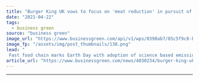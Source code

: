 ```yaml
---
title: "Burger King UK vows to focus on 'meat reduction' in pursuit of science-based emissions goals"
date: "2021-04-22"
tags: 
  - business green
source: "business green"
image_url: "https://www.businessgreen.com/api/v1/wps/0398ab7/85c5f9c8-bf10-47a5-b4d3-ac496cbb9324/4/Website-Product-BB-RebelWhopper-2-500-540px-185x114.png"
image_fp: "/assets/img/post_thumbnails/138.png"
lead: "
 Fast food chain marks Earth Day with adoption of science based emissions targets and promise that 'meat reduction will play key role' in its sustainability ambitions ..."
article_url: "https://www.businessgreen.com/news/4030234/burger-king-uk-vows-focus-meat-reduction-pursuit-science-emissions-goals"
---
```


---
